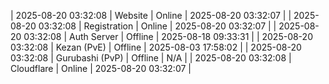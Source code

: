 | 2025-08-20 03:32:08 | Website | Online | 2025-08-20 03:32:07 |
| 2025-08-20 03:32:08 | Registration | Online | 2025-08-20 03:32:07 |
| 2025-08-20 03:32:08 | Auth Server | Offline | 2025-08-18 09:33:31 |
| 2025-08-20 03:32:08 | Kezan (PvE) | Offline | 2025-08-03 17:58:02 |
| 2025-08-20 03:32:08 | Gurubashi (PvP) | Offline | N/A |
| 2025-08-20 03:32:08 | Cloudflare | Online | 2025-08-20 03:32:07 |
